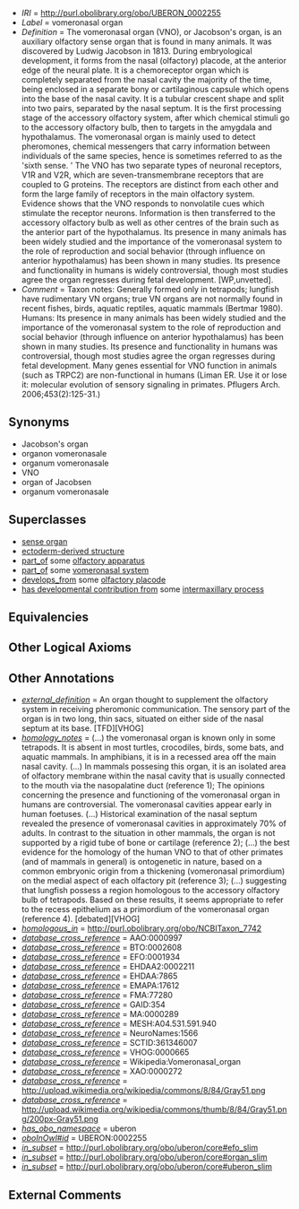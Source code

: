  * *IRI* = http://purl.obolibrary.org/obo/UBERON_0002255
 * *Label* = vomeronasal organ
 * *Definition* = The vomeronasal organ (VNO), or Jacobson's organ, is an auxiliary olfactory sense organ that is found in many animals. It was discovered by Ludwig Jacobson in 1813. During embryological development, it forms from the nasal (olfactory) placode, at the anterior edge of the neural plate. It is a chemoreceptor organ which is completely separated from the nasal cavity the majority of the time, being enclosed in a separate bony or cartilaginous capsule which opens into the base of the nasal cavity. It is a tubular crescent shape and split into two pairs, separated by the nasal septum. It is the first processing stage of the accessory olfactory system, after which chemical stimuli go to the accessory olfactory bulb, then to targets in the amygdala and hypothalamus. The vomeronasal organ is mainly used to detect pheromones, chemical messengers that carry information between individuals of the same species, hence is sometimes referred to as the 'sixth sense. ' The VNO has two separate types of neuronal receptors, V1R and V2R, which are seven-transmembrane receptors that are coupled to G proteins. The receptors are distinct from each other and form the large family of receptors in the main olfactory system. Evidence shows that the VNO responds to nonvolatile cues which stimulate the receptor neurons. Information is then transferred to the accessory olfactory bulb as well as other centres of the brain such as the anterior part of the hypothalamus. Its presence in many animals has been widely studied and the importance of the vomeronasal system to the role of reproduction and social behavior (through influence on anterior hypothalamus) has been shown in many studies. Its presence and functionality in humans is widely controversial, though most studies agree the organ regresses during fetal development. [WP,unvetted].
 * *Comment* = Taxon notes: Generally formed only in tetrapods; lungfish have rudimentary VN organs; true VN organs are not normally found in recent fishes, birds, aquatic reptiles, aquatic mammals (Bertmar 1980). Humans: Its presence in many animals has been widely studied and the importance of the vomeronasal system to the role of reproduction and social behavior (through influence on anterior hypothalamus) has been shown in many studies. Its presence and functionality in humans was controversial, though most studies agree the organ regresses during fetal development. Many genes essential for VNO function in animals (such as TRPC2) are non-functional in humans (Liman ER. Use it or lose it: molecular evolution of sensory signaling in primates. Pflugers Arch. 2006;453(2):125-31.)

## Synonyms

 * Jacobson's organ
 * organon vomeronasale
 * organum vomeronasale
 * VNO
 * organ of Jacobsen
 * organum vomeronasale

## Superclasses

 * [sense organ](../../UBERON/20/UBERON_0000020.md)
 * [ectoderm-derived structure](../../UBERON/21/UBERON_0004121.md)
 * [part_of](../../BFO/50/BFO_0000050.md) some [olfactory apparatus](../../UBERON/04/UBERON_0000004.md)
 * [part_of](../../BFO/50/BFO_0000050.md) some [vomeronasal system](../../UBERON/54/UBERON_0009954.md)
 * [develops_from](../../RO/02/RO_0002202.md) some [olfactory placode](../../UBERON/50/UBERON_0003050.md)
 * [has developmental contribution from](../../RO/54/RO_0002254.md) some [intermaxillary process](../../UBERON/14/UBERON_0009714.md)

## Equivalencies


## Other Logical Axioms


## Other Annotations

 * *[external_definition](../../UBPROP/01/UBPROP_0000001.md)* = An organ thought to supplement the olfactory system in receiving pheromonic communication. The sensory part of the organ is in two long, thin sacs, situated on either side of the nasal septum at its base. [TFD][VHOG]
 * *[homology_notes](../../UBPROP/03/UBPROP_0000003.md)* =  (...) the vomeronasal organ is known only in some tetrapods. It is absent in most turtles, crocodiles, birds, some bats, and aquatic mammals. In amphibians, it is in a recessed area off the main nasal cavity. (...) In mammals possesing this organ, it is an isolated area of olfactory membrane within the nasal cavity that is usually connected to the mouth via the nasopalatine duct (reference 1); The opinions concerning the presence and functioning of the vomeronasal organ in humans are controversial. The vomeronasal cavities appear early in human foetuses. (...) Historical examination of the nasal septum revealed the presence of vomeronasal cavities in approximately 70% of adults. In contrast to the situation in other mammals, the organ is not supported by a rigid tube of bone or cartilage (reference 2); (...) the best evidence for the homology of the human VNO to that of other primates (and of mammals in general) is ontogenetic in nature, based on a common embryonic origin from a thickening (vomeronasal primordium) on the medial aspect of each olfactory pit (reference 3); (...) suggesting that lungfish possess a region homologous to the accessory olfactory bulb of tetrapods. Based on these results, it seems appropriate to refer to the recess epithelium as a primordium of the vomeronasal organ (reference 4). [debated][VHOG]
 * *[homologous_in](../../core#homologous/in/core#homologous_in.md)* = http://purl.obolibrary.org/obo/NCBITaxon_7742
 * *[database_cross_reference](../../ef/oboInOwl#hasDbXref.md)* = AAO:0000997
 * *[database_cross_reference](../../ef/oboInOwl#hasDbXref.md)* = BTO:0002608
 * *[database_cross_reference](../../ef/oboInOwl#hasDbXref.md)* = EFO:0001934
 * *[database_cross_reference](../../ef/oboInOwl#hasDbXref.md)* = EHDAA2:0002211
 * *[database_cross_reference](../../ef/oboInOwl#hasDbXref.md)* = EHDAA:7865
 * *[database_cross_reference](../../ef/oboInOwl#hasDbXref.md)* = EMAPA:17612
 * *[database_cross_reference](../../ef/oboInOwl#hasDbXref.md)* = FMA:77280
 * *[database_cross_reference](../../ef/oboInOwl#hasDbXref.md)* = GAID:354
 * *[database_cross_reference](../../ef/oboInOwl#hasDbXref.md)* = MA:0000289
 * *[database_cross_reference](../../ef/oboInOwl#hasDbXref.md)* = MESH:A04.531.591.940
 * *[database_cross_reference](../../ef/oboInOwl#hasDbXref.md)* = NeuroNames:1566
 * *[database_cross_reference](../../ef/oboInOwl#hasDbXref.md)* = SCTID:361346007
 * *[database_cross_reference](../../ef/oboInOwl#hasDbXref.md)* = VHOG:0000665
 * *[database_cross_reference](../../ef/oboInOwl#hasDbXref.md)* = Wikipedia:Vomeronasal_organ
 * *[database_cross_reference](../../ef/oboInOwl#hasDbXref.md)* = XAO:0000272
 * *[database_cross_reference](../../ef/oboInOwl#hasDbXref.md)* = http://upload.wikimedia.org/wikipedia/commons/8/84/Gray51.png
 * *[database_cross_reference](../../ef/oboInOwl#hasDbXref.md)* = http://upload.wikimedia.org/wikipedia/commons/thumb/8/84/Gray51.png/200px-Gray51.png
 * *[has_obo_namespace](../../ce/oboInOwl#hasOBONamespace.md)* = uberon
 * *[oboInOwl#id](../../id/oboInOwl#id.md)* = UBERON:0002255
 * *[in_subset](../../et/oboInOwl#inSubset.md)* = http://purl.obolibrary.org/obo/uberon/core#efo_slim
 * *[in_subset](../../et/oboInOwl#inSubset.md)* = http://purl.obolibrary.org/obo/uberon/core#organ_slim
 * *[in_subset](../../et/oboInOwl#inSubset.md)* = http://purl.obolibrary.org/obo/uberon/core#uberon_slim

## External Comments


